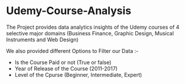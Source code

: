 # Udemy-Course-Analysis

The Project provides data analytics insights of the Udemy courses of 4 selective major domains (Business Finance, Graphic Design, Musical Instruments and Web Design) <br />

We also provided different Options to Filter our Data :- 
- Is the Course Paid or not (True or false)
- Year of Release of the Course (2011-2017)
- Level of the Cpurse (Beginner, Intermediate, Expert)
